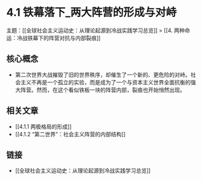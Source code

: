 # 4.1 铁幕落下_两大阵营的形成与对峙

主题：[[全球社会主义运动史：从理论起源到冷战实践学习总览]] > [[4. 两种命运：冷战铁幕下的阵营对抗与内部裂痕]]

## 核心概念

- 第二次世界大战摧毁了旧的世界秩序，却催生了一个新的、更危险的对峙。社会主义不再是一个孤立的实验，而是成为了一个与资本主义世界全面抗衡的强大阵营。然而，在这个看似铁板一块的阵营内部，裂痕也开始悄然出现。

## 相关文章

- [[4.1.1 两极格局的形成]]
- [[4.1.2 “第二世界”：社会主义阵营的内部结构]]

## 链接

- [[全球社会主义运动史：从理论起源到冷战实践学习总览]]
